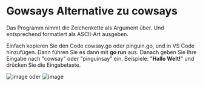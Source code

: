 # Gowsays Alternative zu cowsays

Das Programm nimmt die 
Zeichenkette als Argument über. Und entsprechend formatiert als ASCII-Art ausgeben.

Einfach kopieren Sie den Code cowsay.go oder pinguin.go, und in VS Code hinzufügen.
Dann führen Sie es dann mit **go run** aus.
Danach geben Sie Ihre Eingabe nach "cowsay" oder "pinguinsay" ein.
Beispiele: "**Hallo Welt!**" und drücken Sie die Eingabetaste.

![image](https://user-images.githubusercontent.com/106658693/202490642-043de0f2-1422-4c79-bcdb-a4d459c747a1.png) oder ![image](https://user-images.githubusercontent.com/106658693/202491045-8bd8232d-c80c-44ce-8496-24aa5647eb55.png)


